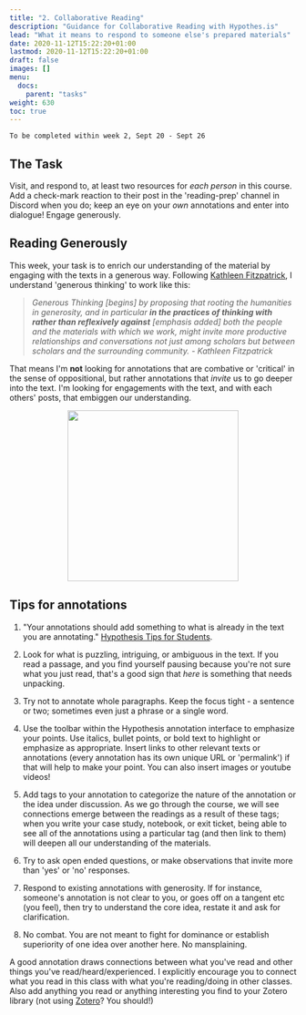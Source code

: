 ```yaml
---
title: "2. Collaborative Reading"
description: "Guidance for Collaborative Reading with Hypothes.is"
lead: "What it means to respond to someone else's prepared materials"
date: 2020-11-12T15:22:20+01:00
lastmod: 2020-11-12T15:22:20+01:00
draft: false
images: []
menu:
  docs:
    parent: "tasks"
weight: 630
toc: true
---
```


```
To be completed within week 2, Sept 20 - Sept 26
```

## The Task

Visit, and respond to, at least two resources for _each person_ in this course. Add a check-mark reaction to their post in the 'reading-prep' channel in Discord when you do; keep an eye on your _own_ annotations and enter into dialogue! Engage generously.

## Reading Generously

This week, your task is to enrich our understanding of the material by engaging with the texts in a generous way. Following [Kathleen Fitzpatrick](http://www.plannedobsolescence.net/generous-thinking-the-university-and-the-public-good/), I understand 'generous thinking' to work like this:

> _Generous Thinking [begins] by proposing that rooting the humanities in generosity, and in particular **in the practices of thinking with rather than reflexively against** [emphasis added] both the people and the materials with which we work, might invite more productive relationships and conversations not just among scholars but between scholars and the surrounding community. - Kathleen Fitzpatrick_

That means I'm **not** looking for annotations that are combative or 'critical' in the sense of oppositional, but rather annotations that _invite_ us to go deeper into the text. I'm looking for engagements with the text, and with each others' posts, that embiggen our understanding.

<div align = "center">
<img src="https://i.imgur.com/SyG6BXZ.jpeg" width="300" />
</div>


## Tips for annotations

1. "Your annotations should add something to what is already in the text you are annotating." [Hypothesis Tips for Students](https://web.hypothes.is/annotation-tips-for-students/).

2. Look for what is puzzling, intriguing, or ambiguous in the text. If you read a passage, and you find yourself pausing because you're not sure what you just read, that's a good sign that _here_ is something that needs unpacking.

3. Try not to annotate whole paragraphs. Keep the focus tight - a sentence or two; sometimes even just a phrase or a single word.

4. Use the toolbar within the Hypothesis annotation interface to emphasize your points. Use italics, bullet points, or bold text to highlight or emphasize as appropriate. Insert links to other relevant texts or annotations (every annotation has its own unique URL or 'permalink') if that will help to make your point. You can also insert images or youtube videos!

5. Add tags to your annotation to categorize the nature of the annotation or the idea under discussion. As we go through the course, we will see connections emerge between the readings as a result of these tags; when you write your case study, notebook, or exit ticket, being able to see all of the annotations using a particular tag (and then link to them) will deepen all our understanding of the materials.

6. Try to ask open ended questions, or make observations that invite more than 'yes' or 'no' responses.

7. Respond to existing annotations with generosity. If for instance, someone's annotation is not clear to you, or goes off on a tangent etc (you feel), then try to understand the core idea, restate it and ask for clarification.

8. No combat. You are not meant to fight for dominance or establish superiority of one idea over another here. No mansplaining.

A good annotation draws connections between what you've read and other things you've read/heard/experienced. I explicitly encourage you to connect what you read in this class with what you're reading/doing in other classes. Also add anything you read or anything interesting you find to your Zotero library (not using [Zotero](https://zotero.org)? You should!)

